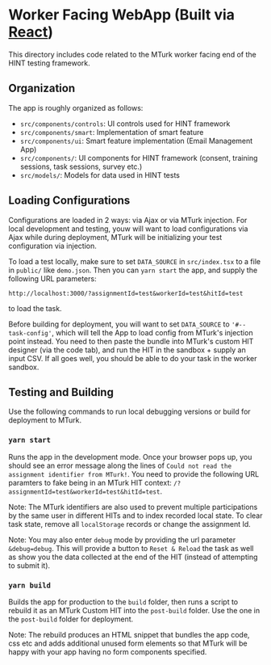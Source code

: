# Worker Facing WebApp (Built via [React](https://reactjs.org/))

This directory includes code related to the MTurk worker facing end of the HINT
testing framework.

## Organization

The app is roughly organized as follows:

- `src/components/controls`: UI controls used for HINT framework
- `src/components/smart`: Implementation of smart feature
- `src/components/ui`: Smart feature implementation (Email Management App)
- `src/components/`: UI components for HINT framework (consent,
    training sessions, task sessions, survey etc.)
- `src/models/`: Models for data used in HINT tests

## Loading Configurations

Configurations are loaded in 2 ways: via Ajax or via MTurk injection. For local
development and testing, youw will want to load configurations via Ajax while
during deployment, MTurk will be initializing your test configuration via
injection.

To load a test locally, make sure to set `DATA_SOURCE` in `src/index.tsx` to
a file in `public/` like `demo.json`. Then you can `yarn start` the app, and
supply the following URL parameters:

```
http://localhost:3000/?assignmentId=test&workerId=test&hitId=test
```

to load the task.

Before building for deployment, you will want to set `DATA_SOURCE` to
`'#--task-config'`, which will tell the App to load config from MTurk's
injection point instead. You need to then paste the bundle into MTurk's custom
HIT designer (via the code tab), and run the HIT in the sandbox + supply an
input CSV. If all goes well, you should be able to do your task in the worker
sandbox.

## Testing and Building
Use the following commands to run local debugging versions or build for
deployment to MTurk.

### `yarn start`

Runs the app in the development mode. Once your browser pops up, you should see
an error message along the lines of
`Could not read the assignment identifier from MTurk!`. You need to provide the
following URL paramters to fake being in an MTurk HIT context:
`/?assignmentId=test&workerId=test&hitId=test`.

Note: The MTurk identifiers are also used to prevent multiple participations by
the same user in different HITs and to index recorded local state. To clear task
state, remove all `localStorage` records or change the assignment Id.

Note: You may also enter `debug` mode by providing the url parameter
`&debug=debug`. This will provide a button to `Reset & Reload` the task as well
as show you the data collected at the end of the HIT (instead of attempting to
submit it).

### `yarn build`

Builds the app for production to the `build` folder, then runs a script to
rebuild it as an MTurk Custom HIT into the `post-build` folder. Use the one
in the `post-build` folder for deployment.

Note: The rebuild produces an HTML snippet that bundles the app code, css etc
and adds additional unused form elements so that MTurk will be happy with your
app having no form components specified.
